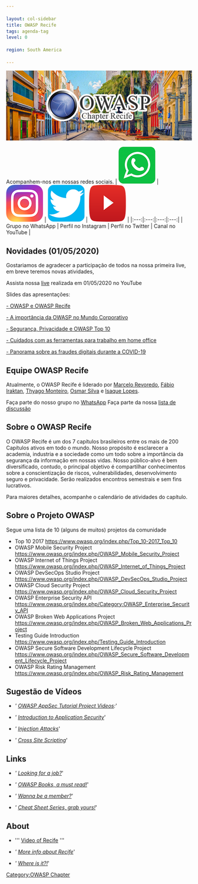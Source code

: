 ```yaml
---

layout: col-sidebar
title: OWASP Recife
tags: agenda-tag
level: 0

region: South America

---
```

![ChapterRecife](https://github.com/OWASP/www-chapter-recife/blob/master/logo-owasp-chapter-recife.png?raw=true)

Acompanhem-nos em nossas redes sociais.
| [![Grupo no WhatsApp](https://github.com/OWASP/www-chapter-recife/blob/master/assets/images/whatsapp.png?raw=true)](https://chat.whatsapp.com/IeccmuaEXJ0LCsZrPnSFza)  | [![Perfil no Instagram](https://github.com/OWASP/www-chapter-recife/blob/master/assets/images/instagram.png?raw=true)](https://www.instagram.com/owasprecife) | [![Perfil no Twitter](https://github.com/OWASP/www-chapter-recife/blob/master/assets/images/twitter.png?raw=true)](https://twitter.com/owasprecife) | [![Canal no YouTube](https://github.com/OWASP/www-chapter-recife/blob/master/assets/images/youtube.png?raw=true)](https://www.youtube.com/channel/UCyFs9NE-AoiR9GxCAav0kMg) |
|:---:|:---:|:---:|:---:|
| Grupo no WhatsApp | Perfil no Instagram | Perfil no Twitter | Canal no YouTube |

## Novidades (01/05/2020)
Gostariamos de agradecer a participação de todos na nossa primeira live, em breve teremos novas atividades, 

Assista nossa [live](https://www.youtube.com/watch?v=PwSKct1WZ_8&feature=youtu.be) realizada em 01/05/2020 no YouTube

Slides das apresentações: 

[- OWASP e OWASP Recife](https://github.com/OWASP/www-chapter-recife/blob/master/lives/01/cmrs-owasp-recife.pdf?raw=true)

[- A importância da OWASP no Mundo Corporativo](https://github.com/OWASP/www-chapter-recife/blob/master/lives/01/fabio.pdf?raw=true)

[- Segurança, Privacidade e OWASP Top 10](https://github.com/OWASP/www-chapter-recife/blob/master/lives/01/isaque.pdf?raw=true)

[- Cuidados com as ferramentas para trabalho em home office](https://github.com/OWASP/www-chapter-recife/blob/master/lives/01/osmar.pdf?raw=true)

[- Panorama sobre as fraudes digitais durante a COVID-19](https://github.com/OWASP/www-chapter-recife/blob/master/lives/01/FRAUDES-COVID19.pdf?raw=true)

## Equipe OWASP Recife

Atualmente, o OWASP Recife é liderado por [Marcelo Revoredo](https://www.linkedin.com/in/marcelo-revoredo-0586559/), [Fábio Iraktan](https://www.linkedin.com/in/f%C3%A1bio-iraktan-0004b6a/), [Thyago Monteiro](https://www.linkedin.com/in/thyagomonteiromsc/), [Osmar Silva](https://www.linkedin.com/in/osmar-carlos-1370b241/) e [Isaque Lopes](https://www.linkedin.com/in/isaque-lopes/).

Faça parte do nosso grupo no [WhatsApp](https://chat.whatsapp.com/IeccmuaEXJ0LCsZrPnSFza)
Faça parte da nossa [lista de
discussão](https://groups.google.com/a/owasp.org/forum/#!overview)

## Sobre o OWASP Recife

O OWASP Recife é um dos 7 capítulos brasileiros entre os mais de 200
Capítulos ativos em todo o mundo. Nosso propósito é esclarecer a
academia, industria e a sociedade como um todo sobre a importância da
segurança da informação em nossas vidas. Nosso público-alvo é bem
diversificado, contudo, o principal objetivo é compartilhar
conhecimentos sobre a conscientização de riscos, vulnerabilidades,
desenvolvimento seguro e privacidade. Serão realizados encontros
semestrais e sem fins lucrativos.

Para maiores detalhes, acompanhe o calendário de atividades do capítulo.

## Sobre o Projeto OWASP

Segue uma lista de 10 (alguns de muitos) projetos da comunidade

  - Top 10 2017 <https://www.owasp.org/index.php/Top_10-2017_Top_10>
  - OWASP Mobile Security Project
    <https://www.owasp.org/index.php/OWASP_Mobile_Security_Project>
  - OWASP Internet of Things Project
    <https://www.owasp.org/index.php/OWASP_Internet_of_Things_Project>
  - OWASP DevSecOps Studio Project
    <https://www.owasp.org/index.php/OWASP_DevSecOps_Studio_Project>
  - OWASP Cloud Security Project
    <https://www.owasp.org/index.php/OWASP_Cloud_Security_Project>
  - OWASP Enterprise Security API
    <https://www.owasp.org/index.php/Category:OWASP_Enterprise_Security_API>
  - OWASP Broken Web Applications Project
    <https://www.owasp.org/index.php/OWASP_Broken_Web_Applications_Project>
  - Testing Guide Introduction
    <https://www.owasp.org/index.php/Testing_Guide_Introduction>
  - OWASP Secure Software Development Lifecycle Project
    <https://www.owasp.org/index.php/OWASP_Secure_Software_Development_Lifecycle_Project>
  - OWASP Risk Rating Management
    <https://www.owasp.org/index.php/OWASP_Risk_Rating_Management>

## Sugestão de Vídeos

  - *' [OWASP AppSec Tutorial Project
    Videos](https://www.owasp.org/index.php/OWASP_Appsec_Tutorial_Series):*'

<!-- end list -->

  - *' [Introduction to Application
    Security](http://www.youtube.com/watch?v=CDbWvEwBBxo)*'

<!-- end list -->

  - *' [Injection Attacks](http://www.youtube.com/watch?v=pypTYPaU7mM)*'

<!-- end list -->

  - *' [Cross Site
    Scripting](http://www.youtube.com/watch?v=_Z9RQSnf8-g)*'

## Links

  - *' [Looking for a
    job?](https://www.owasp.org/index.php/OWASP_Jobs)*'

<!-- end list -->

  - *' [OWASP Books, a must
    read\!](http://www.lulu.com/spotlight/owasp)*'

<!-- end list -->

  - *' [Wanna be a
    member?](https://www.owasp.org/index.php/Membership)*'

<!-- end list -->

  - *' [Cheat Sheet Series, grab
    yours\!](https://www.owasp.org/index.php/Cheat_Sheets)*'

## About

  - ''' [Video of Recife](http://youtu.be/gDIEQ3u4CRw) '''

<!-- end list -->

  - *' [More info about
    Recife](https://secure.wikimedia.org/wikipedia/en/wiki/Recife)*'

<!-- end list -->

  - *' [Where is it?\!](http://g.co/maps/p47pd)*'

[Category:OWASP Chapter](Category:OWASP_Chapter "wikilink")

